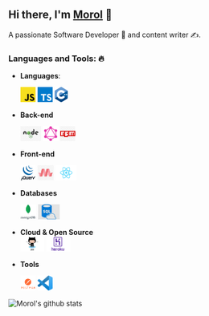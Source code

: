 <!--
**jinnatul/jinnatul** is a ✨ _special_ ✨ repository because its `README.md` (this file) appears on your GitHub profile.
Here are some ideas to get you started:
- 🔭 I’m currently working on ...
- 🌱 I’m currently learning ...
- 👯 I’m looking to collaborate on ...
- 🤔 I’m looking for help with ...
- 💬 Ask me about ...
- 📫 How to reach me: ...
- 😄 Pronouns: ...
- ⚡ Fun fact: ...
--->

## Hi there, I'm [Morol](https://jinnatul.github.io/) 👋
A passionate Software Developer 🚀 and content writer ✍.

### Languages and Tools: 🔥

- **Languages**: 

  <code><img height="30" src="https://github.com/jinnatul/jinnatul/blob/master/assets/js.png" style="max-width:100%;"></code> 
  <code><img height="30" src="https://github.com/jinnatul/jinnatul/blob/master/assets/ts.png" style="max-width:100%;"></code>
  <code><img height="30" src="https://github.com/jinnatul/jinnatul/blob/master/assets/cpp.png" style="max-width:100%;"></code>

- **Back-end**

  <code><img height="30" src="https://github.com/jinnatul/jinnatul/blob/master/assets/nodejs.jpg" style="max-width:100%;"></code>
  <code><img height="30" src="https://github.com/jinnatul/jinnatul/blob/master/assets/graphQL.png" style="max-width:100%;"></code>
  <code><img height="30" src="https://github.com/jinnatul/jinnatul/blob/master/assets/npm.jpg" style="max-width:100%;"></code>

- **Front-end**
 
  <code><img height="30" src="https://github.com/jinnatul/jinnatul/blob/master/assets/jquery.png" style="max-width:100%;"></code>
  <code><img height="30" src="https://github.com/jinnatul/jinnatul/blob/master/assets/materialize.jpg" style="max-width:100%;"></code>
  <code><img height="30" src="https://github.com/jinnatul/jinnatul/blob/master/assets/reactjs.png" style="max-width:100%;"></code>

- **Databases**  

  <code><img height="30" src="https://github.com/jinnatul/jinnatul/blob/master/assets/mongodb.jpeg" style="max-width:100%;"></code>
  <code><img height="30" src="https://github.com/jinnatul/jinnatul/blob/master/assets/sql.jpg" style="max-width:100%;"></code>

- **Cloud & Open Source**  
  <code><img height="30" src="https://github.com/jinnatul/jinnatul/blob/master/assets/github.jpg" style="max-width:100%;"></code>
  <code><img height="30" src="https://github.com/jinnatul/jinnatul/blob/master/assets/heroku.png" style="max-width:100%;"></code>

- **Tools**

  <code><img height="30" src="https://github.com/jinnatul/jinnatul/blob/master/assets/postman.png" style="max-width:100%;"></code>
  <code><img height="30" src="https://github.com/jinnatul/jinnatul/blob/master/assets/vscode.png" style="max-width:100%;"></code>

![Morol's github stats](https://github-readme-stats.vercel.app/api?username=jinnatul&show_icons=true&theme=merko)
